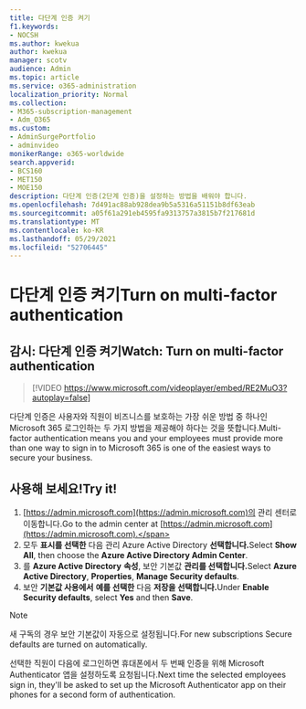 ```yaml
---
title: 다단계 인증 켜기
f1.keywords:
- NOCSH
ms.author: kwekua
author: kwekua
manager: scotv
audience: Admin
ms.topic: article
ms.service: o365-administration
localization_priority: Normal
ms.collection:
- M365-subscription-management
- Adm_O365
ms.custom:
- AdminSurgePortfolio
- adminvideo
monikerRange: o365-worldwide
search.appverid:
- BCS160
- MET150
- MOE150
description: 다단계 인증(2단계 인증)을 설정하는 방법을 배워야 합니다.
ms.openlocfilehash: 7d491ac88ab928dea9b5a5316a51151b8df63eab
ms.sourcegitcommit: a05f61a291eb4595fa9313757a3815b7f217681d
ms.translationtype: MT
ms.contentlocale: ko-KR
ms.lasthandoff: 05/29/2021
ms.locfileid: "52706445"
---
```

# <a name="turn-on-multi-factor-authentication"></a><span data-ttu-id="a4211-103">다단계 인증 켜기</span><span class="sxs-lookup"><span data-stu-id="a4211-103">Turn on multi-factor authentication</span></span>

## <a name="watch-turn-on-multi-factor-authentication"></a><span data-ttu-id="a4211-104">감시: 다단계 인증 켜기</span><span class="sxs-lookup"><span data-stu-id="a4211-104">Watch: Turn on multi-factor authentication</span></span>

> [!VIDEO https://www.microsoft.com/videoplayer/embed/RE2MuO3?autoplay=false]

<span data-ttu-id="a4211-105">다단계 인증은 사용자와 직원이 비즈니스를 보호하는 가장 쉬운 방법 중 하나인 Microsoft 365 로그인하는 두 가지 방법을 제공해야 하다는 것을 뜻합니다.</span><span class="sxs-lookup"><span data-stu-id="a4211-105">Multi-factor authentication means you and your employees must provide more than one way to sign in to Microsoft 365 is one of the easiest ways to secure your business.</span></span>

## <a name="try-it"></a><span data-ttu-id="a4211-106">사용해 보세요!</span><span class="sxs-lookup"><span data-stu-id="a4211-106">Try it!</span></span>

1. <span data-ttu-id="a4211-107">[https://admin.microsoft.com](https://admin.microsoft.com)의 관리 센터로 이동합니다.</span><span class="sxs-lookup"><span data-stu-id="a4211-107">Go to the admin center at [https://admin.microsoft.com](https://admin.microsoft.com).</span></span>
1. <span data-ttu-id="a4211-108">모두 **표시를 선택한** 다음 관리 Azure Active Directory **선택합니다.**</span><span class="sxs-lookup"><span data-stu-id="a4211-108">Select  **Show All**, then choose the **Azure Active Directory Admin Center**.</span></span>
1. <span data-ttu-id="a4211-109">를 **Azure Active Directory** **속성**, 보안 기본값 **관리를 선택합니다.**</span><span class="sxs-lookup"><span data-stu-id="a4211-109">Select **Azure Active Directory**, **Properties**, **Manage Security defaults**.</span></span>
1. <span data-ttu-id="a4211-110">보안 **기본값 사용에서** **예를 선택한** 다음 **저장을 선택합니다.**</span><span class="sxs-lookup"><span data-stu-id="a4211-110">Under **Enable Security defaults**, select **Yes** and then **Save**.</span></span>

> [!NOTE]
> <span data-ttu-id="a4211-111">새 구독의 경우 보안 기본값이 자동으로 설정됩니다.</span><span class="sxs-lookup"><span data-stu-id="a4211-111">For new subscriptions Secure defaults are turned on automatically.</span></span>

<span data-ttu-id="a4211-112">선택한 직원이 다음에 로그인하면 휴대폰에서 두 번째 인증을 위해 Microsoft Authenticator 앱을 설정하도록 요청됩니다.</span><span class="sxs-lookup"><span data-stu-id="a4211-112">Next time the selected employees sign in, they'll be asked to set up the Microsoft Authenticator app on their phones for a second form of authentication.</span></span>
